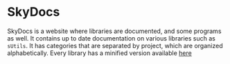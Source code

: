 # SkyDocs
SkyDocs is a website where libraries are documented, and some programs as well.
It contains up to date documentation on various libraries such as `sUtils`.
It has categories that are separated by project, which are organized alphabetically.
Every library has a minified version available [here](https://skydocs.madefor.cc/minified/)
